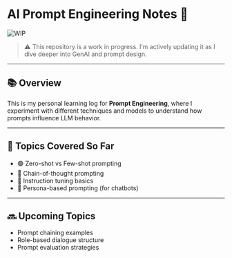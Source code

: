 # AI Prompt Engineering Notes 🧠

![WIP](https://img.shields.io/badge/status-in%20progress-yellow)

> ⚠️ This repository is a work in progress. I’m actively updating it as I dive deeper into GenAI and prompt design.

---

## 📚 Overview

This is my personal learning log for **Prompt Engineering**, where I experiment with different techniques and models to understand how prompts influence LLM behavior.

---

## 📌 Topics Covered So Far

- 🟢 Zero-shot vs Few-shot prompting  
- 🧠 Chain-of-thought prompting  
- 📝 Instruction tuning basics  
- 💬 Persona-based prompting (for chatbots)

---

## 🔜 Upcoming Topics

- Prompt chaining examples  
- Role-based dialogue structure  
- Prompt evaluation strategies  



